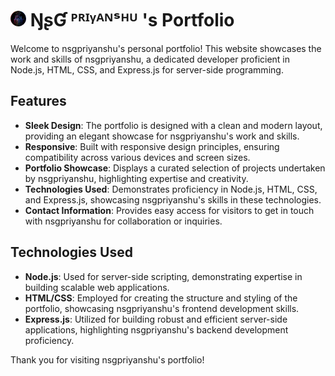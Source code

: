 # <img src="https://raw.githubusercontent.com/nsgpriyanshu/creatorsworld/main/public/icons/colourfull-pfp.jpg" alt="nsgpriyanshu" width="25" height="25" style="border-radius: 50%;" /> ŊʂƓ ᴾᴿᴵᵞᴬᴺˢᴴᵁ 's Portfolio

Welcome to nsgpriyanshu's personal portfolio! This website showcases the work and skills of nsgpriyanshu, a dedicated developer proficient in Node.js, HTML, CSS, and Express.js for server-side programming.

## Features

- **Sleek Design**: The portfolio is designed with a clean and modern layout, providing an elegant showcase for nsgpriyanshu's work and skills.
- **Responsive**: Built with responsive design principles, ensuring compatibility across various devices and screen sizes.
- **Portfolio Showcase**: Displays a curated selection of projects undertaken by nsgpriyanshu, highlighting expertise and creativity.
- **Technologies Used**: Demonstrates proficiency in Node.js, HTML, CSS, and Express.js, showcasing nsgpriyanshu's skills in these technologies.
- **Contact Information**: Provides easy access for visitors to get in touch with nsgpriyanshu for collaboration or inquiries.

## Technologies Used

- **Node.js**: Used for server-side scripting, demonstrating expertise in building scalable web applications.
- **HTML/CSS**: Employed for creating the structure and styling of the portfolio, showcasing nsgpriyanshu's frontend development skills.
- **Express.js**: Utilized for building robust and efficient server-side applications, highlighting nsgpriyanshu's backend development proficiency.

Thank you for visiting nsgpriyanshu's portfolio!
